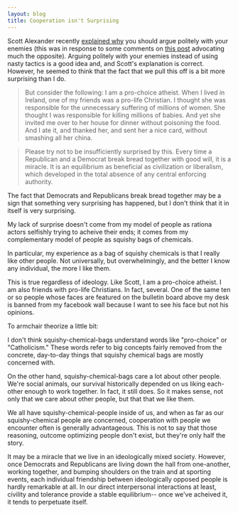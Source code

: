 ```yaml
---
layout: blog
title: Cooperation isn't Surprising
---
```


Scott Alexander recently [explained why](http://slatestarcodex.com/2014/02/23/in-favor-of-niceness-community-and-civilization/) you should argue politely with your enemies (this was in response to some comments on [this post](http://www.jefftk.com/p/are-feminist-blog-stats-atypically-bad) advocating much the opposite).  Arguing politely with your enemies instead of using nasty tactics is a good idea and, and Scott's explanation is correct.  However, he seemed to think that the fact that we pull this off is a bit more surprising than I do.

> But consider the following: I am a pro-choice atheist. When I lived in Ireland, one of my friends was a pro-life Christian. I thought she was responsible for the unnecessary suffering of millions of women. She thought I was responsible for killing millions of babies. And yet she invited me over to her house for dinner without poisoning the food. And I ate it, and thanked her, and sent her a nice card, without smashing all her china.

> Please try not to be insufficiently surprised by this. Every time a Republican and a Democrat break bread together with good will, it is a miracle. It is an equilibrium as beneficial as civilization or liberalism, which developed in the total absence of any central enforcing authority.

The fact that Democrats and Republicans break bread together may be a sign that something very surprising has happened, but I don't think that it in itself is very surprising.

My lack of surprise doesn't come from my model of people as rationa actors selfishly trying to acheive their ends; it comes from my complementary model of people as squishy bags of chemicals.

In particular, my experience as a bag of squishy chemicals is that I really like other people.  Not universally, but overwhelmingly, and the better I know any individual, the more I like them.

This is true regardless of ideology.  Like Scott, I am a pro-choice atheist.  I am also friends with pro-life Christians.  In fact, several.  One of the same ten or so people whose faces are featured on the bulletin board above my desk is banned from my facebook wall because I want to see his face but not his opinions.

To armchair theorize a little bit:

I don't think squishy-chemical-bags understand words like "pro-choice" or "Catholicism."  These words refer to big concepts fairly removed from the concrete, day-to-day things that squishy chemical bags are mostly concerned with.

On the other hand, squishy-chemical-bags care a lot about other people.  We're social animals, our survival historically depended on us liking each-other enough to work together.  In fact, it still does.  So it makes sense, not only that we care about other people, but that that we like them.

We all have squishy-chemical-people inside of us, and when as far as our squishy-chemical people are concerned, cooperation with people we encounter often is generally advantageous.  This is not to say that those reasoning, outcome optimizing people don't exist, but they're only half the story.

It may be a miracle that we live in an ideologically mixed society.  However, once Democrats and Republicans are living down the hall from one-another, working together, and bumping shoulders on the train and at sporting events, each individual friendship between ideologically opposed people is hardly remarkable at all.  In our direct interpersonal interactions at least, civility and tolerance provide a stable equilibrium-- once we've acheived it, it tends to perpetuate itself.
